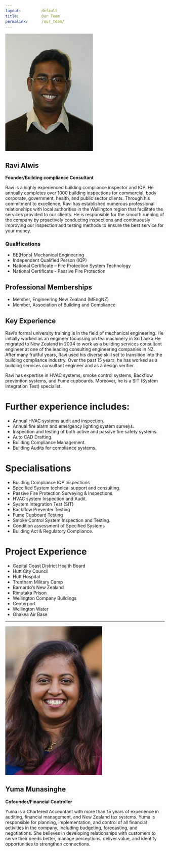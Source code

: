 ```yaml
---
layout:         default
title:          Our Team
permalink:      /our_team/
---
```


![Ravi Alwis](/images/ravi.jpg)

## Ravi Alwis
**Founder/Building compliance Consultant**

Ravi is a highly experienced building compliance inspector and IQP. He annually completes over 1000 building inspections for commercial, body corporate, government, health, and public sector clients. Through his commitment to excellence, Ravi has established numerous professional relationships with local authorities in the Wellington region that facilitate the services provided to our clients.
He is responsible for the smooth running of the company by proactively conducting inspections and continuously improving our inspection and testing methods to ensure the best service for your money.

### Qualifications
- BE(Hons) Mechanical Engineering 
- Independent Qualified Person (IQP)
- National Certificate – Fire Protection System Technology
- National Certificate - Passive Fire Protection 

## Professional Memberships
- Member, Engineering New Zealand (MEngNZ)
- Member, Association of Building and Compliance		

## Key Experience
Ravi’s formal university training is in the field of mechanical engineering. He initially worked as an engineer focussing on tea machinery in Sri Lanka.He migrated to New Zealand in 2004 to work as a building services consultant engineer at one of the leading consulting engineering companies in NZ. After many fruitful years, Ravi used his diverse skill set to transition into the building compliance industry. Over the past 15 years, he has worked as a building services consultant engineer and as a design verifier. 

Ravi has expertise in HVAC systems, smoke control systems, Backflow prevention systems, and Fume cupboards. 
Moreover, he is a SIT (System Integration Test) specialist.

# Further experience includes:
-	Annual HVAC systems audit and inspection.
- Annual fire alarm and emergency lighting system surveys.
- Inspection and testing of both active and passive fire safety systems.
- Auto CAD Drafting.
-	Building Compliance Management.
-	Building Audits for compliance systems.

# Specialisations
-	Building Compliance IQP Inspections
-	Specified System technical support and consulting.
-	Passive Fire Protection Surveying & Inspections
-	HVAC system Inspection and Audit.
-	System Integration Test (SIT) 
-	Backflow Preventer Testing
-	Fume Cupboard Testing
-	Smoke Control System Inspection and Testing.
-	Condition assessment of Specified Systems 
-	Building Act & Regulatory Compliance.		

# Project Experience
-	Capital Coast District Health Board 
-	Hutt City Council 
-	Hutt Hospital
-	Trentham Military Camp
-	Barnardo’s New Zealand
-	Rimutaka Prison
-	Wellington Company Buildings 
-	Centerport
-	Wellington Water 
-	Ohakea Air Base


--------------------------------------------------------------------------------------------------------------------------------------




![Yuma Alwis](/images/yuma.jpg)

## Yuma Munasinghe
**Cofounder/Financial Controller**

Yuma is a Chartered Accountant with more than 15 years of experience in auditing, financial management, and New Zealand tax systems. Yuma is responsible for planning, implementation, and control of all financial activities in the company, including budgeting, forecasting, and negotiations. She believes in developing relationships with customers to serve their needs better, manage perceptions, deliver value, and identify opportunities to strengthen connections.
